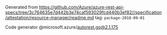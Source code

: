 Generated from https://github.com/Azure/azure-rest-api-specs/tree/3c764635e7d442b3e74caf593029fcd440b3ef82//specification/attestation/resource-manager/readme.md tag: `package-2018-09-01`

Code generator @microsoft.azure/autorest.go@2.1.175


